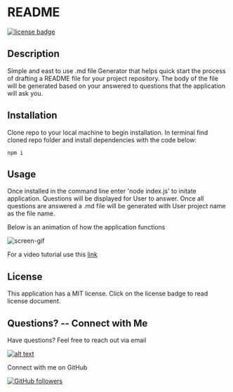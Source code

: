 # README
  [![license badge](https://img.shields.io/badge/License-MIT-blue?style=flat)](https://github.com/delaluz12/README/blob/main/LICENSE)
  ## Description
  Simple and east to use .md file Generator that helps quick start the process of drafting a README file for your project repository. The body of the file will be generated based on your answered to questions that the application will ask you.
 
  ## Installation
  Clone repo to your local machine to begin installation. In terminal find cloned repo folder and install dependencies with the code below:
  ``` 
  npm i
 
 ```
  ## Usage
  Once installed in the command line enter 'node index.js' to initate application. Questions will be displayed for User to answer. Once all questions are answered a .md file will be generated with User project name as the file name.
  
  Below is an animation of how the application functions

  ![screen-gif](./assets/demo.gif)

  For a video tutorial use this [link](https://drive.google.com/file/d/1Zi7SsQe76oUpUq4GwdrdsMTD8mNV_WuY/view)
  
  ## License
  This application has a MIT license. Click on the license badge to read license document.
  
  ## Questions? -- Connect with Me 
  Have questions? Feel free to reach out via email

  [![alt text](https://img.shields.io/badge/-Email%20Me-grey?logo=minutemailer&label=%20)](mailto:c12vida@gmail.com)

  Connect with me on GitHub

  [![GitHub followers](https://img.shields.io/github/followers/delaluz12?style=social)](https://github.com/delaluz12)
  